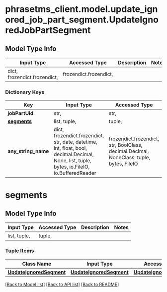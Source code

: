 # phrasetms_client.model.update_ignored_job_part_segment.UpdateIgnoredJobPartSegment

## Model Type Info

| Input Type                   | Accessed Type          | Description | Notes |
| ---------------------------- | ---------------------- | ----------- | ----- |
| dict, frozendict.frozendict, | frozendict.frozendict, |             |

### Dictionary Keys

| Key                       | Input Type                                                                                                                                  | Accessed Type                                                                           | Description                                                        | Notes      |
| ------------------------- | ------------------------------------------------------------------------------------------------------------------------------------------- | --------------------------------------------------------------------------------------- | ------------------------------------------------------------------ | ---------- |
| **jobPartUid**            | str,                                                                                                                                        | str,                                                                                    |                                                                    |
| **[segments](#segments)** | list, tuple,                                                                                                                                | tuple,                                                                                  |                                                                    |
| **any_string_name**       | dict, frozendict.frozendict, str, date, datetime, int, float, bool, decimal.Decimal, None, list, tuple, bytes, io.FileIO, io.BufferedReader | frozendict.frozendict, str, BoolClass, decimal.Decimal, NoneClass, tuple, bytes, FileIO | any string name can be used but the value must be the correct type | [optional] |

# segments

## Model Type Info

| Input Type   | Accessed Type | Description | Notes |
| ------------ | ------------- | ----------- | ----- |
| list, tuple, | tuple,        |             |

### Tuple Items

| Class Name                                          | Input Type                                          | Accessed Type                                       | Description | Notes |
| --------------------------------------------------- | --------------------------------------------------- | --------------------------------------------------- | ----------- | ----- |
| [**UpdateIgnoredSegment**](UpdateIgnoredSegment.md) | [**UpdateIgnoredSegment**](UpdateIgnoredSegment.md) | [**UpdateIgnoredSegment**](UpdateIgnoredSegment.md) |             |

[[Back to Model list]](../../README.md#documentation-for-models) [[Back to API list]](../../README.md#documentation-for-api-endpoints) [[Back to README]](../../README.md)
